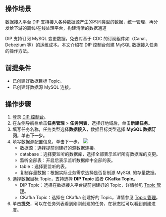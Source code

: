## 操作场景

数据接入平台 DIP 支持接入各种数据源产生的不同类型的数据，统一管理，再分发给下游的离线/在线处理平台，构建清晰的数据通道

DIP 支持订阅 MySQL 变更数据，免去对基于 CDC 的订阅组件如（Canal、Debezium 等）的运维成本。本文介绍在 DIP 控制台创建 MySQL 数据接入任务的操作方法。

## 前提条件

- 已创建好数据目标 Topic。
- 已创建好数据源 MySQL 连接。

## 操作步骤

1. 登录 [DIP 控制台](https://console.cloud.tencent.com/ckafka/datahub-overview)。
2. 在左侧导航栏单击**任务管理** > **任务列表**，选择好地域后，单击**新建任务**。
3. 填写任务名称，任务类型选择**数据接入**，数据目标类型选择 **MySQL 数据订阅**，单击**下一步**。
4. 填写数据源配置信息，单击下一步。
   ![](https://qcloudimg.tencent-cloud.cn/raw/b50ea29ffbe034f229240b9e54bf0efb.png)
   - 数据源：选择提前创建好的源数据连接。
   - database：选择要监听的数据库，选择全部表示监听所有数据库的变更。
   - 监听全部表：开启后表示监听数据库中全部的表。
   - table：选择要监听的表。
   - 复制存量数据：根据实际业务需求选择是否复制源 MySQL 的存量数据。
5. 选择数据目标 Topic，支持选择 **DIP Topic** 或者 **CKafka Topic**。
   - DIP Topic：选择在数据接入平台提前创建好的 Topic，详情参见 [Topic 管理](https://cloud.tencent.com/document/product/1591/77020)。
   - CKafka Topic：选择在 CKafka 创建好的 Topic，详情参见 [Topic 管理](https://cloud.tencent.com/document/product/597/73566)。
6. 单击**提交**，可以在任务列表看到刚刚创建的任务，在状态栏可以看到创建进度。

   

